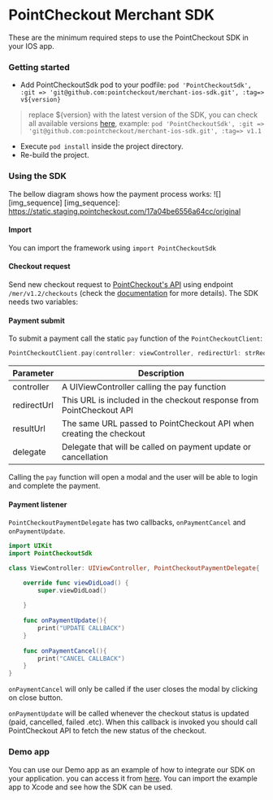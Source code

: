 # PointCheckout Merchant SDK

These are the minimum required steps to use the PointCheckout SDK in your IOS app.

### Getting started

 - Add PointCheckoutSdk pod to your podfile:
 `pod 'PointCheckoutSdk', :git => 'git@github.com:pointcheckout/merchant-ios-sdk.git', :tag=> v${version}`
> replace ${version} with the latest version of the SDK, you can check all available versions [here](https://github.com/pointcheckout/merchant-ios-sdk/releases), example:  `pod 'PointCheckoutSdk', :git => 'git@github.com:pointcheckout/merchant-ios-sdk.git', :tag=> v1.1`
 - Execute `pod install` inside the project directory.
 - Re-build the project.

### Using the SDK
The bellow diagram shows how the payment process works:
![][img_sequence]
[img_sequence]: https://static.staging.pointcheckout.com/17a04be6556a64cc/original

#### Import

You can import the framework using `import PointCheckoutSdk`

#### Checkout request

Send new checkout request to [PointCheckout's API](https://www.pointcheckout.com/en/developers/api/api-integration) using endpoint `/mer/v1.2/checkouts` (check the [documentation](https://www.pointcheckout.com/en/developers/api/api-integration) for more details). The SDK needs two variables:


#### Payment submit

To submit a payment call the static `pay` function of the `PointCheckoutClient`:

```swift
PointCheckoutClient.pay(controller: viewController, redirectUrl: strRedirectUrl, resultUrl: strResultUrl, delegate: callback)
```

| Parameter   | Description                                                         |
|-------------|---------------------------------------------------------------------|
| controller  | A UIViewController calling the pay function                         |
| redirectUrl | This URL is included in the checkout response from PointCheckout API|
| resultUrl   | The same URL passed to PointCheckout API when creating the checkout |
| delegate    | Delegate that will be called on payment update or cancellation      |

Calling the `pay` function will open a modal and the user will be able to login and complete the payment.

#### Payment listener

`PointCheckoutPaymentDelegate` has two callbacks, `onPaymentCancel` and `onPaymentUpdate`.

```swift
import UIKit
import PointCheckoutSdk

class ViewController: UIViewController, PointCheckoutPaymentDelegate{

    override func viewDidLoad() {
        super.viewDidLoad()
        
    }
    
    func onPaymentUpdate(){
        print("UPDATE CALLBACK")
    }
    
    func onPaymentCancel(){
        print("CANCEL CALLBACK")
    }
}
```


`onPaymentCancel` will only be called if the user closes the modal by clicking on close button.

`onPaymentUpdate` will be called whenever the checkout status is updated (paid, cancelled, failed .etc). When this callback is invoked you should call PointCheckout API to fetch the new status of the checkout.

### Demo app
You can use our Demo app as an example of how to integrate our SDK on your application. you can access it from [here](https://github.com/pointcheckout/merchant-ios-sdk-demo). You can import the example app to Xcode and see how the SDK can be used.
